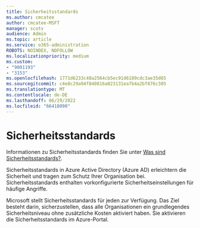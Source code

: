 ```yaml
---
title: Sicherheitsstandards
ms.author: cmcatee
author: cmcatee-MSFT
manager: scotv
audience: Admin
ms.topic: article
ms.service: o365-administration
ROBOTS: NOINDEX, NOFOLLOW
ms.localizationpriority: medium
ms.custom:
- "9001193"
- "3153"
ms.openlocfilehash: 1771d6233c48a2564cb5ec91d6189cdc3ae35d65
ms.sourcegitcommit: c4e8c29a94f840816a023131ea7b4a2bf876c305
ms.translationtype: MT
ms.contentlocale: de-DE
ms.lasthandoff: 06/29/2022
ms.locfileid: "66418090"
---
```

# <a name="security-defaults"></a>Sicherheitsstandards

Informationen zu Sicherheitsstandards finden Sie unter [Was sind Sicherheitsstandards?](https://docs.microsoft.com/azure/active-directory/conditional-access/concept-conditional-access-security-defaults).

Sicherheitsstandards in Azure Active Directory (Azure AD) erleichtern die Sicherheit und tragen zum Schutz Ihrer Organisation bei. Sicherheitsstandards enthalten vorkonfigurierte Sicherheitseinstellungen für häufige Angriffe.

Microsoft stellt Sicherheitsstandards für jeden zur Verfügung. Das Ziel besteht darin, sicherzustellen, dass alle Organisationen ein grundlegendes Sicherheitsniveau ohne zusätzliche Kosten aktiviert haben. Sie aktivieren die Sicherheitsstandards im Azure-Portal.
